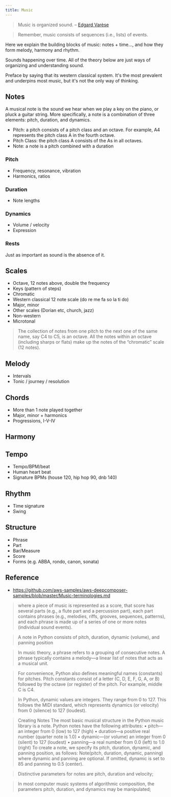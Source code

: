 ```yaml
---
title: Music
---
```


> Music is organized sound. –
> [Edgard Varèse](https://en.wikipedia.org/wiki/Edgard_Var%C3%A8se)

> Remember, music consists of sequences (i.e., lists) of events.

Here we explain the building blocks of music: notes + time..., and how they form
melody, harmony and rhythm.

Sounds happening over time. All of the theory below are just ways of organizing
and understanding sound.

Preface by saying that its western classical system. It's the most prevalent and
underpins most music, but it's not the only way of thinking.

## Notes

A musical note is the sound we hear when we play a key on the piano, or pluck a
guitar string. More specifically, a note is a combination of three elements:
pitch, duration, and dynamics.

- Pitch: a pitch consists of a pitch class and an octave. For example, A4
  represents the pitch class A in the fourth octave.
- Pitch Class: the pitch class A consists of the As in all octaves.
- Note: a note is a pitch combined with a duration

### Pitch

- Frequency, resonance, vibration
- Harmonics, ratios

### Duration

- Note lengths

### Dynamics

- Volume / velocity
- Expression

### Rests

Just as important as sound is the absence of it.

## Scales

- Octave, 12 notes above, double the frequency
- Keys (pattern of steps)
- Chromatic
- Western classical 12 note scale (do re me fa so la ti do)
- Major, minor
- Other scales (Dorian etc, church, jazz)
- Non-western
- Microtonal

> The collection of notes from one pitch to the next one of the same name, say
> C4 to C5, is an octave. All the notes within an octave (including sharps or
> flats) make up the notes of the “chromatic” scale (12 notes).

## Melody

- Intervals
- Tonic / journey / resolution

## Chords

- More than 1 note played together
- Major, minor + harmonics
- Progressions, I-V-IV

## Harmony

## Tempo

- Tempo/BPM/beat
- Human heart beat
- Signature BPMs (house 120, hip hop 90, dnb 140)

## Rhythm

- Time signature
- Swing

## Structure

- Phrase
- Part
- Bar/Measure
- Score
- Forms (e.g. ABBA, rondo, canon, sonata)

## Reference

- https://github.com/aws-samples/aws-deepcomposer-samples/blob/master/Music-terminologies.md

> where a piece of music is represented as a score, that score has several parts
> (e.g., a flute part and a percussion part), each part contains phrases (e.g.,
> melodies, riffs, grooves, sequences, patterns), and each phrase is made up of
> a series of one or more notes (individual sound events).

> A note in Python consists of pitch, duration, dynamic (volume), and panning
> position

> In music theory, a phrase refers to a grouping of consecutive notes. A phrase
> typically contains a melody—a linear list of notes that acts as a musical
> unit.

> For convenience, Python also defines meaningful names (constants) for pitches.
> Pitch constants consist of a letter (C, D, E, F, G, A, or B) followed by the
> octave (or register) of the pitch. For example, middle C is C4.

> In Python, dynamic values are integers. They range from 0 to 127. This follows
> the MIDI standard, which represents dynamics (or velocity) from 0 (silence) to
> 127 (loudest).

> Creating Notes The most basic musical structure in the Python music library is
> a note. Python notes have the following attributes: • pitch—an integer from 0
> (low) to 127 (high) • duration—a positive real number (quarter note is 1.0) •
> dynamic—(or volume) an integer from 0 (silent) to 127 (loudest) • panning—a
> real number from 0.0 (left) to 1.0 (right) To create a note, we specify its
> pitch, duration, dynamic, and panning position, as follows: Note(pitch,
> duration, dynamic, panning) where dynamic and panning are optional. If
> omitted, dynamic is set to 85 and panning to 0.5 (center).

> Distinctive parameters for notes are pitch, duration and velocity;

> In most computer music systems of algorithmic composition, the parameters
> pitch, duration, and dynamics may be manipulated;
